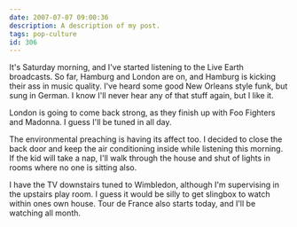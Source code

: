 ```yaml
---
date: 2007-07-07 09:00:36
description: A description of my post.
tags: pop-culture
id: 306
---
```

It's Saturday morning, and I've started listening to the Live Earth broadcasts.  So far, Hamburg and London are on, and Hamburg is kicking their ass in music quality.  I've heard some good New Orleans style funk, but sung in German.  I know I'll never hear any of that stuff again, but I like it.

London is going to come back strong, as they finish up with Foo Fighters and Madonna.  I guess I'll be tuned in all day.

The environmental preaching is having its affect too.  I decided to close the back door and keep the air conditioning inside while listening this morning.  If the kid will take a nap, I'll walk through the house and shut of lights in rooms where no one is sitting also.

I have the TV downstairs tuned to Wimbledon, although I'm supervising in the upstairs play room.  I guess it would be silly to get slingbox to watch within ones own house.  Tour de France also starts today, and I'll be watching all month.
